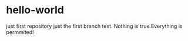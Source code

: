 # hello-world
just first repository
just the first branch test.
Nothing is true.Everything is permmited!
